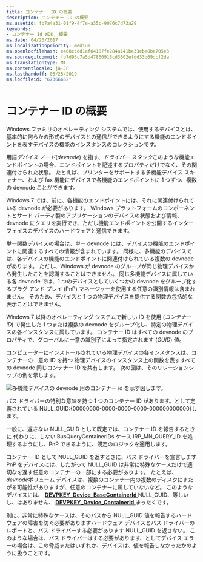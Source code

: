 ```yaml
---
title: コンテナー ID の概要
description: コンテナー ID の概要
ms.assetid: fb7a4a31-01f9-4f7e-a35c-9076c7d73a29
keywords:
- コンテナー Id WDK, 概要
ms.date: 04/20/2017
ms.localizationpriority: medium
ms.openlocfilehash: e408ccdd1af64187fe284a141be33ebe8be705e3
ms.sourcegitcommit: fb7d95c7a5d47860918cd3602efdd33b69dcf2da
ms.translationtype: MT
ms.contentlocale: ja-JP
ms.lasthandoff: 06/25/2019
ms.locfileid: "67366652"
---
```

# <a name="overview-of-container-ids"></a>コンテナー ID の概要


Windows ファミリのオペレーティング システムでは、使用するデバイスとは、基本的に何らかの形式のデバイスとの通信ができるようにする機能のエンドポイントを表すデバイスの機能のインスタンスのコレクションです。

用語*デバイス ノード*(*devnode*) を指す、*ドライバー スタック*このような機能エンドポイントの場合、エンドポイントを記述するプロパティだけでなく、その関連付けられた状態。 たとえば、プリンターをサポートする多機能デバイス スキャナー、および fax 機能にデバイスで各機能のエンドポイントに 1 つずつ、複数の devnode ことができます。

Windows 7 では、前に、各機能のエンドポイントには、それに関連付けられている devnode が必要があります。 Windows プラットフォームのコンポーネントとサード パーティ製のアプリケーションのデバイスの状態および情報、devnode にクエリを実行でき、ただし機能エンドポイントを公開するインターフェイスのデバイスのハードウェアと通信できます。

単一関数デバイスの場合は、単一 devnode には、デバイスの機能のエンドポイントに関連するすべての情報が含まれています。 同様に、多機能のデバイスでは、各デバイスの機能のエンドポイントに関連付けられている複数の devnode があります。 ただし、Windows が devnode のグループが同じ物理デバイスから発生したことを認識することはできません。 同じ多機能デバイスに属している各 devnode では、1 つのデバイスとしていくつかの devnode をグループ化するプラグ アンド プレイ (PnP) マネージャーを使用する任意の識別情報は含まれません。 そのため、デバイスと 1 つの物理デバイスを提供する関数の包括的な表示ことはできません。

Windows 7 以降のオペレーティング システムで新しい ID を使用 (*コンテナー ID*) で発生した 1 つまたは複数の devnode をグループ化し、特定の物理デバイスの各インスタンスに属しています。 コンテナー ID はすべての devnode のプロパティで、グローバルに一意の識別子によって指定されます (*GUID*) 値。

コンピューターにインストールされている物理デバイスの各インスタンスは、コンテナーの一意の ID を持つ 物理デバイスのインスタンス上の関数を表すすべての devnode 同じコンテナー ID を共有します。 次の図は、そのリレーションシップの例を示します。

![多機能デバイスの devnode 用のコンテナー id を示す図します。](images/containerid-1.png)

バス ドライバーの特別な意味を持つ 1 つのコンテナー ID があります。として定義されている NULL_GUID:{00000000-0000-0000-0000-000000000000}します。

一般に、返さない NULL_GUID として既定では、コンテナー ID を報告するときに 代わりに、しない BusQueryContainerIDs ケース IRP_MN_QUERY_ID を処理するようにし、PnP できるように、既定のロジックを適用します。

コンテナー ID として NULL_GUID を返すときに、バス ドライバーを宣言します PnP をデバイスには、したがって NULL_GUID は非常に特殊なケースだけで適切なを返す任意のコンテナーの一部にする必要があります。 たとえば、 *devnode*ボリューム デバイスは、複数のコンテナー内の複数のディスクにまたがる可能性がありますが、任意のコンテナーに属していないなど。 このようなデバイスには、 [ **DEVPKEY_Device_BaseContainerId** ](https://docs.microsoft.com/windows-hardware/drivers/install/devpkey-device-basecontainerid) NULL_GUID、等しいし、はありません、 [ **DEVPKEY_Device_ContainerId** ](https://docs.microsoft.com/windows-hardware/drivers/install/devpkey-device-containerid)まったくです。

別に、非常に特殊なケースは、そのバスから NULL_GUID 値を報告するハードウェアの障害を防ぐ必要がありますハードウェア デバイスとバス ドライバーのレポートと、バス ドライバーする必要があります NULL_GUID を返さない。 このような場合は、バス ドライバーはする必要があります、としてデバイス エラーの場合は、この脅威またはいずれか、デバイスは、値を報告しなかったかのように扱うことです。

 

 





